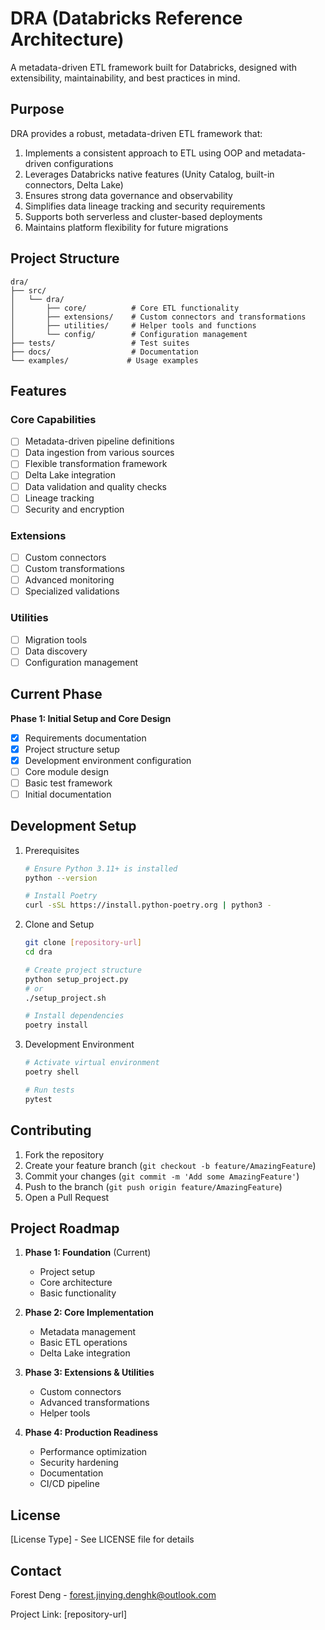 # DRA (Databricks Reference Architecture)

A metadata-driven ETL framework built for Databricks, designed with extensibility, maintainability, and best practices in mind.

## Purpose

DRA provides a robust, metadata-driven ETL framework that:
1. Implements a consistent approach to ETL using OOP and metadata-driven configurations
2. Leverages Databricks native features (Unity Catalog, built-in connectors, Delta Lake)
3. Ensures strong data governance and observability
4. Simplifies data lineage tracking and security requirements
5. Supports both serverless and cluster-based deployments
6. Maintains platform flexibility for future migrations

## Project Structure

```
dra/
├── src/
│   └── dra/
│       ├── core/          # Core ETL functionality
│       ├── extensions/    # Custom connectors and transformations
│       ├── utilities/     # Helper tools and functions
│       └── config/        # Configuration management
├── tests/                 # Test suites
├── docs/                  # Documentation
└── examples/             # Usage examples
```

## Features

### Core Capabilities
- [ ] Metadata-driven pipeline definitions
- [ ] Data ingestion from various sources
- [ ] Flexible transformation framework
- [ ] Delta Lake integration
- [ ] Data validation and quality checks
- [ ] Lineage tracking
- [ ] Security and encryption

### Extensions
- [ ] Custom connectors
- [ ] Custom transformations
- [ ] Advanced monitoring
- [ ] Specialized validations

### Utilities
- [ ] Migration tools
- [ ] Data discovery
- [ ] Configuration management

## Current Phase

**Phase 1: Initial Setup and Core Design**
- [x] Requirements documentation
- [x] Project structure setup
- [x] Development environment configuration
- [ ] Core module design
- [ ] Basic test framework
- [ ] Initial documentation

## Development Setup

1. Prerequisites
   ```bash
   # Ensure Python 3.11+ is installed
   python --version
   
   # Install Poetry
   curl -sSL https://install.python-poetry.org | python3 -
   ```

2. Clone and Setup
   ```bash
   git clone [repository-url]
   cd dra
   
   # Create project structure
   python setup_project.py
   # or
   ./setup_project.sh
   
   # Install dependencies
   poetry install
   ```

3. Development Environment
   ```bash
   # Activate virtual environment
   poetry shell
   
   # Run tests
   pytest
   ```

## Contributing

1. Fork the repository
2. Create your feature branch (`git checkout -b feature/AmazingFeature`)
3. Commit your changes (`git commit -m 'Add some AmazingFeature'`)
4. Push to the branch (`git push origin feature/AmazingFeature`)
5. Open a Pull Request

## Project Roadmap

1. **Phase 1: Foundation** (Current)
   - Project setup
   - Core architecture
   - Basic functionality

2. **Phase 2: Core Implementation**
   - Metadata management
   - Basic ETL operations
   - Delta Lake integration

3. **Phase 3: Extensions & Utilities**
   - Custom connectors
   - Advanced transformations
   - Helper tools

4. **Phase 4: Production Readiness**
   - Performance optimization
   - Security hardening
   - Documentation
   - CI/CD pipeline

## License

[License Type] - See LICENSE file for details

## Contact

Forest Deng - forest.jinying.denghk@outlook.com

Project Link: [repository-url] 